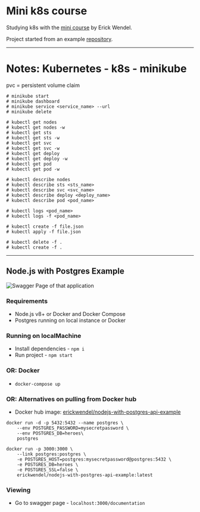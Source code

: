 # Mini k8s course

Studying k8s with the [mini course](https://youtu.be/eXKg9B5ooaY) by Erick Wendel.

Project started from an example [repository](https://github.com/ErickWendel/nodejs-with-postgres-api-example).

---

# Notes: Kubernetes - k8s - minikube

pvc = persistent volume claim

```
# minikube start
# minikube dashboard
# minikube service <service_name> --url
# minikube delete

# kubectl get nodes
# kubectl get nodes -w
# kubectl get sts
# kubectl get sts -w
# kubectl get svc
# kubectl get svc -w
# kubectl get deploy
# kubectl get deploy -w
# kubectl get pod
# kubectl get pod -w

# kubectl describe nodes
# kubectl describe sts <sts_name>
# kubectl describe svc <svc_name>
# kubectl describe deploy <deploy_name>
# kubectl describe pod <pod_name>

# kubectl logs <pod_name>
# kubectl logs -f <pod_name>

# kubectl create -f file.json
# kubectl apply -f file.json

# kubectl delete -f .
# kubectl create -f .
```

---

## Node.js with Postgres Example

<img
    src="https://i.imgur.com/jUeBAiH.png"
    alt="Swagger Page of that application"
    title="Swagger Page of that application" />

### Requirements

- Node.js v8+ or Docker and Docker Compose
- Postgres running on local instance or Docker

### Running on localMachine

- Install dependencies - `npm i`
- Run project - `npm start`

### OR: Docker

- `docker-compose up`

### OR: Alternatives on pulling from Docker hub

- Docker hub image: [erickwendel/nodejs-with-postgres-api-example](https://hub.docker.com/r/erickwendel/nodejs-with-postgres-api-example/)

```shell
docker run -d -p 5432:5432 --name postgres \
    --env POSTGRES_PASSWORD=mysecretpassword \
    --env POSTGRES_DB=heroes\
    postgres
```

```shell
docker run -p 3000:3000 \
    --link postgres:postgres \
    -e POSTGRES_HOST=postgres:mysecretpassword@postgres:5432 \
    -e POSTGRES_DB=heroes \
    -e POSTGRES_SSL=false \
    erickwendel/nodejs-with-postgres-api-example:latest
```

### Viewing

- Go to swagger page - `localhost:3000/documentation`
